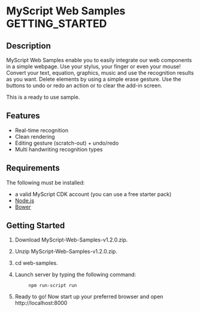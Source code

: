 # MyScript Web Samples GETTING_STARTED

## Description

MyScript Web Samples enable you to easily integrate our web components in a simple webpage. Use your stylus, your finger or even your mouse! Convert your text, equation, graphics, music and use the recognition results as you want. Delete elements by using a simple erase gesture. Use the buttons to undo or redo an action or to clear the add-in screen.

This is a ready to use sample.

## Features

* Real-time recognition
* Clean rendering
* Editing gesture (scratch-out) + undo/redo
* Multi handwriting recognition types

## Requirements

The following must be installed:

* a valid MyScript CDK account (you can use a free starter pack)
* [Node.js](https://nodejs.org/en/)
* [Bower](http://bower.io/)
        

## Getting Started
1) Download MyScript-Web-Samples-v1.2.0.zip.

2) Unzip MyScript-Web-Samples-v1.2.0.zip.

3) cd web-samples.

4) Launch server by typing the following command: 

            npm run-script run
            
5) Ready to go! Now start up your preferred browser and open http://localhost:8000 
